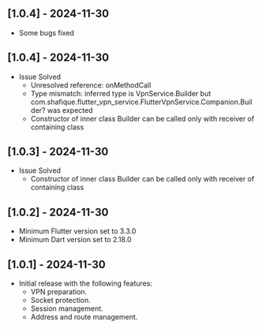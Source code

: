 ## [1.0.4] - 2024-11-30

- Some bugs fixed

## [1.0.4] - 2024-11-30

- Issue Solved
  - Unresolved reference: onMethodCall
  - Type mismatch: inferred type is VpnService.Builder but com.shafique.flutter_vpn_service.FlutterVpnService.Companion.Builder? was expected
  - Constructor of inner class Builder can be called only with receiver of containing class

## [1.0.3] - 2024-11-30

- Issue Solved
  - Constructor of inner class Builder can be called only with receiver of containing class

## [1.0.2] - 2024-11-30

- Minimum Flutter version set to 3.3.0
- Minimum Dart version set to 2.18.0

## [1.0.1] - 2024-11-30

- Initial release with the following features:
  - VPN preparation.
  - Socket protection.
  - Session management.
  - Address and route management.
